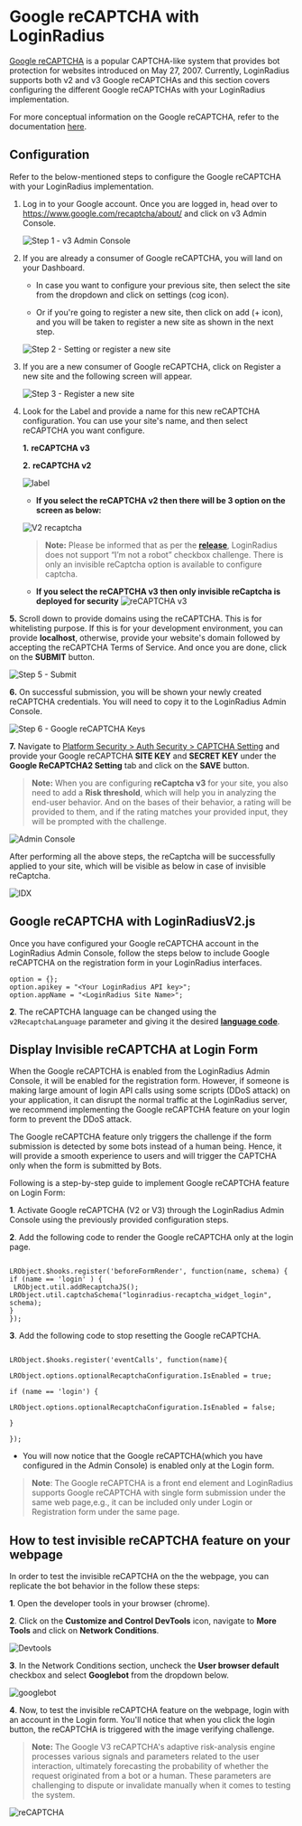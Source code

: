 # Google reCAPTCHA with LoginRadius

[Google reCAPTCHA](https://www.google.com/recaptcha/about/) is a popular CAPTCHA-like system that provides bot protection for websites introduced on May 27, 2007. Currently, LoginRadius supports both v2 and v3 Google reCAPTCHAs and this section covers configuring the different Google reCAPTCHAs with your LoginRadius implementation.

For more conceptual information on the Google reCAPTCHA, refer to the documentation [here](/authentication/concepts/customer-security/#partcaptcha0).

## Configuration

Refer to the below-mentioned steps to configure the Google reCAPTCHA  with your LoginRadius implementation.

1. Log in to your Google account. Once you are logged in, head over to https://www.google.com/recaptcha/about/ and click on v3 Admin Console.

   ![Step 1 - v3 Admin Console](https://apidocs.lrcontent.com/images/Step-1_109076547563ae8feb0b0449.74825455.png "Step 1 - v3 Admin Console")

2. If you are already a consumer of Google reCAPTCHA, you will land on your Dashboard.

   - In case you want to configure your previous site, then select the site from the dropdown and click on settings (cog icon).

   - Or if you're going to register a new site, then click on add (+ icon), and you will be taken to register a new site as shown in the next step.

   ![Step 2 - Setting or register a new site](https://apidocs.lrcontent.com/images/Step-2_103959808863ae90271a2332.47052030.png "Step 2 - Setting or register a new site")

3. If you are a new consumer of Google reCAPTCHA, click on Register a new site and the following screen will appear.

   ![Step 3 - Register a new site](https://apidocs.lrcontent.com/images/Step-3_194946435063ae90820127e0.16390200.png "Step 3 - Register a new site")

4. Look for the Label and provide a name for this new reCAPTCHA configuration. You can use your site's name, and then select reCAPTCHA you want configure.

   **1.** **reCAPTCHA v3**

   **2.** **reCAPTCHA v2**


   ![label](https://apidocs.lrcontent.com/images/label_18346291066465ecca854bf3.54584710.png "label")

   - **If you select the reCAPTCHA v2 then there will be 3 option on the screen as below:**

   ![V2 recaptcha](https://apidocs.lrcontent.com/images/v2_2168302476465ed6c835df3.03233141.png "V2 recaptcha")
   > **Note:** Please be informed that as per the [**release**](/api/changelog/admin-console-release-25102/), LoginRadius does not support “I’m not a robot” checkbox challenge. There is only an invisible reCaptcha option is available to configure captcha.

   - **If you select the reCAPTCHA v3 then only invisible reCaptcha is deployed for security**
   ![reCAPTCHA v3](https://apidocs.lrcontent.com/images/pasted-image-0_588922025648df3d92618f9.63651586.png "reCAPTCHA v3")

**5.** Scroll down to provide domains using the reCAPTCHA. This is for whitelisting purpose. If this is for your development environment, you can provide **localhost**, otherwise, provide your website's domain followed by accepting the reCAPTCHA Terms of Service. And once you are done, click on the **SUBMIT** button.

   ![Step 5 - Submit](https://apidocs.lrcontent.com/images/Step-5_134504161163ae90d57de504.64026376.png "Step 5 - Submit")

**6.** On successful submission, you will be shown your newly created reCAPTCHA credentials. You will need to copy it to the LoginRadius Admin Console.

   ![Step 6 - Google reCAPTCHA Keys](https://apidocs.lrcontent.com/images/Step-6_157458502063ae91075d68c1.35153480.png "Step 6 - Google reCAPTCHA Keys")

**7.** Navigate to [Platform Security > Auth Security > CAPTCHA Setting](https://adminconsole.loginradius.com/platform-security/account-protection/auth-security/captcha-settings) and provide your Google reCAPTCHA **SITE KEY** and **SECRET KEY** under the **Google ReCAPTCHA2 Setting** tab and click on the **SAVE** button.

> **Note:** When you are configuring **reCaptcha v3** for your site, you also need to add a **Risk threshold**, which will help you in analyzing the end-user behavior. And on the bases of their behavior, a rating will be provided to them, and if the rating matches your provided input, they will be prompted with the challenge.

   ![Admin Console](https://apidocs.lrcontent.com/images/Auth-Security-LoginRadius-User-Dashboard_746523639648dfa749cc813.23955078.jpg "Admin Console")

   After performing all the above steps, the reCaptcha will be successfully applied to your site, which will be visible as below in case of invisible reCaptcha.

   ![IDX](https://apidocs.lrcontent.com/images/pasted-image-0-2_1637182070648df5bcd7b354.38090451.png "IDX")


## Google reCAPTCHA with LoginRadiusV2.js

Once you have configured your Google reCAPTCHA account in the LoginRadius Admin Console, follow the steps below to include Google reCAPTCHA on the registration form in your LoginRadius interfaces.

```
option = {};
option.apikey = "<Your LoginRadius API key>";
option.appName = "<LoginRadius Site Name>";
```

**2**. The reCAPTCHA language can be changed using the `v2RecaptchaLanguage` parameter and giving it the desired [**language code**](https://developers.google.com/recaptcha/docs/language).

<!--

## **Display Different CAPTCHAs**

By default, when you set up a CAPTCHA with the LoginRadiusV2.js, it is applied to the registration form site-wide. However, if you need to use a different CAPTCHA based on the form displayed, this can be handled via our[ eventCalls](https://www.loginradius.com/docs/api/v2/deployment/js-libraries/javascript-hooks#eventcallshook17) and[ beforeInit](https://www.loginradius.com/docs/api/v2/deployment/js-libraries/javascript-hooks#beforeactioninithook0) JavaScript hooks.

In this example below, we display the Google Invisible reCAPTCHA if the user is facing the registration form. If the user is facing any other form, we show Google reCAPTCHA V2 as the CAPTCHA.

**Example:**

```
LRObject.$hooks.register('eventCalls', function(name){
    console.log(name)
    if(name == 'registration'){
      LRObject.options.invisibleRecaptcha = true;
    LRObject.options.v2Recaptcha = false;
    }
    else {
        LRObject.options.invisibleRecaptcha = false;
    LRObject.options.v2Recaptcha = true;
    }
});

LRObject.$hooks.register('beforeInit', function(name){
    console.log(name)
    if(name == 'registration'){
      LRObject.options.invisibleRecaptcha = true;
    LRObject.options.v2Recaptcha = false;
    }
    else {
        LRObject.options.invisibleRecaptcha = false;
        LRObject.options.v2Recaptcha = true;
    }
});

```
-->

## **Display Invisible reCAPTCHA at Login Form**

When the Google reCAPTCHA is enabled from the LoginRadius Admin Console, it will be enabled for the registration form. However, if someone is making large amount of login API calls using some scripts (DDoS attack) on your application, it can disrupt the normal traffic at the LoginRadius server, we recommend implementing the Google reCAPTCHA feature on your login form to prevent the DDoS attack.

The Google reCAPTCHA feature only triggers the challenge if the form submission is detected by some bots instead of a human being. Hence, it will provide a smooth experience to users and will trigger the CAPTCHA only when the form is submitted by Bots.

Following is a step-by-step guide to implement Google reCAPTCHA feature on Login Form:


**1**. Activate Google reCAPTCHA (V2 or V3) through the LoginRadius Admin Console using the previously provided configuration steps.


**2**. Add the following code to render the Google reCAPTCHA only at the login page.

```

LRObject.$hooks.register('beforeFormRender', function(name, schema) {
if (name == 'login' ) {
 LRObject.util.addRecaptchaJS(); LRObject.util.captchaSchema("loginradius-recaptcha_widget_login", schema);
}
});
```

**3**. Add the following code to stop resetting the Google reCAPTCHA.

```

LRObject.$hooks.register('eventCalls', function(name){

LRObject.options.optionalRecaptchaConfiguration.IsEnabled = true;

if (name == 'login') {

LRObject.options.optionalRecaptchaConfiguration.IsEnabled = false;

}

});
```

- You will now notice that the Google reCAPTCHA(which you have configured in the Admin Console)  is enabled only at the Login form.


> **Note**: The Google reCAPTCHA is a front end element and LoginRadius supports Google reCAPTCHA with single form submission under the same web page,e.g., it can be included only under Login or Registration form under the same page.


## **How to test invisible reCAPTCHA feature on your webpage**

In order to test the invisible reCAPTCHA on the the webpage, you can replicate the bot behavior in the follow these steps:

**1**. Open the developer tools in your browser (chrome).

**2**. Click on the **Customize and Control DevTools** icon, navigate to **More Tools** and click on **Network Conditions**.

![Devtools](https://apidocs.lrcontent.com/images/BotTesting-1-_6281624d666b918286.95419685.png "Devtools")

**3**. In the Network Conditions section, uncheck the **User browser default** checkbox and select **Googlebot** from the dropdown below.

![googlebot](https://apidocs.lrcontent.com/images/BotTesting2_20040624d66b549f170.77262382.png "googlebot")

**4**. Now, to test the invisible reCAPTCHA feature on the webpage, login with an account in the Login form. You'll notice that when you click the login button, the reCAPTCHA is triggered with the image verifying challenge.

> **Note:** The Google V3 reCAPTCHA's adaptive risk-analysis engine processes various signals and parameters related to the user interaction, ultimately forecasting the probability of whether the request originated from a bot or a human. These parameters are challenging to dispute or invalidate manually when it comes to testing the system.

![reCAPTCHA](https://apidocs.lrcontent.com/images/Screenshot-43-_2943624d65c6a975e3.36495044.png "reCAPTCHA")
